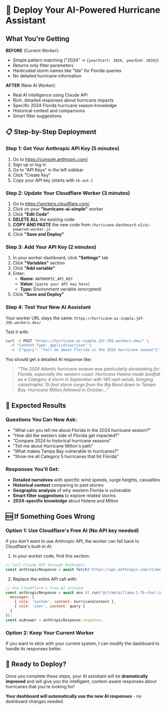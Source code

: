 # 🚀 Deploy Your AI-Powered Hurricane Assistant

## What You're Getting

**BEFORE** (Current Worker):
- Simple pattern matching ("2024" → `{yearStart: 2024, yearEnd: 2024}`)
- Returns only filter parameters
- Hardcoded storm names like "Ida" for Florida queries
- No detailed hurricane information

**AFTER** (New AI Worker):
- Real AI intelligence using Claude API
- Rich, detailed responses about hurricane impacts
- Specific 2024 Florida hurricane season knowledge
- Historical context and comparisons
- Smart filter suggestions

## 📋 Step-by-Step Deployment

### Step 1: Get Your Anthropic API Key (5 minutes)

1. Go to https://console.anthropic.com/
2. Sign up or log in
3. Go to "API Keys" in the left sidebar
4. Click "Create Key"
5. Copy your API key (starts with `sk-ant-`)

### Step 2: Update Your Cloudflare Worker (3 minutes)

1. Go to https://workers.cloudflare.com/
2. Click on your **"hurricane-ai-simple"** worker
3. Click **"Edit Code"**
4. **DELETE ALL** the existing code
5. **COPY AND PASTE** the new code from `/hurricane-dashboard-v2/ai-powered-worker.js`
6. Click **"Save and Deploy"**

### Step 3: Add Your API Key (2 minutes)

1. In your worker dashboard, click **"Settings"** tab
2. Click **"Variables"** section
3. Click **"Add variable"**
4. Enter:
   - **Name:** `ANTHROPIC_API_KEY`
   - **Value:** `[paste your API key here]`
   - **Type:** Environment variable (encrypted)
5. Click **"Save and Deploy"**

### Step 4: Test Your New AI Assistant

Your worker URL stays the same: `https://hurricane-ai-simple.jbf-395.workers.dev/`

Test it with:
```bash
curl -X POST "https://hurricane-ai-simple.jbf-395.workers.dev/" \
  -H "Content-Type: application/json" \
  -d '{"query": "Tell me about Florida in the 2024 hurricane season"}'
```

You should get a detailed AI response like:
> *"The 2024 Atlantic hurricane season was particularly devastating for Florida, especially the western coast. Hurricane Helene made landfall as a Category 4 storm in September with 140 mph winds, bringing catastrophic 15-foot storm surge from the Big Bend down to Tampa Bay. Hurricane Milton followed in October..."*

## 🎯 Expected Results

### Questions You Can Now Ask:
- "What can you tell me about Florida in the 2024 hurricane season?"
- "How did the western side of Florida get impacted?"
- "Compare 2024 to historical hurricane seasons"
- "Tell me about Hurricane Milton's path"
- "What makes Tampa Bay vulnerable to hurricanes?"
- "Show me all Category 5 hurricanes that hit Florida"

### Responses You'll Get:
- **Detailed narratives** with specific wind speeds, surge heights, casualties
- **Historical context** comparing to past storms
- **Geographic analysis** of why western Florida is vulnerable
- **Smart filter suggestions** to explore related storms
- **2024-specific knowledge** about Helene and Milton

## 🆘 If Something Goes Wrong

### Option 1: Use Cloudflare's Free AI (No API key needed)
If you don't want to use Anthropic API, the worker can fall back to Cloudflare's built-in AI:

1. In your worker code, find this section:
```javascript
// Call Claude API through Anthropic
const anthropicResponse = await fetch('https://api.anthropic.com/v1/messages', {
```

2. Replace the entire API call with:
```javascript
// Use Cloudflare's free AI instead
const anthropicResponse = await env.AI.run('@cf/meta/llama-2-7b-chat-int8', {
  messages: [
    { role: 'system', content: hurricaneContext },
    { role: 'user', content: query }
  ]
});
const aiAnswer = anthropicResponse.response;
```

### Option 2: Keep Your Current Worker
If you want to stick with your current system, I can modify the dashboard to handle its responses better.

## 🚀 Ready to Deploy?

Once you complete these steps, your AI assistant will be **dramatically improved** and will give you the intelligent, context-aware responses about hurricanes that you're looking for!

**Your dashboard will automatically use the new AI responses** - no dashboard changes needed.